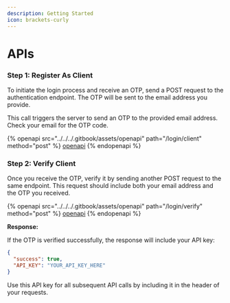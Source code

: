 ```yaml
---
description: Getting Started
icon: brackets-curly
---
```


# APIs

### Step 1: Register As Client

To initiate the login process and receive an OTP, send a POST request to the authentication endpoint. The OTP will be sent to the email address you provide.

This call triggers the server to send an OTP to the provided email address. Check your email for the OTP code.

{% openapi src="../../../.gitbook/assets/openapi" path="/login/client" method="post" %}
[openapi](../../../.gitbook/assets/openapi)
{% endopenapi %}

### Step 2: Verify Client

Once you receive the OTP, verify it by sending another POST request to the same endpoint. This request should include both your email address and the OTP you received.

{% openapi src="../../../.gitbook/assets/openapi" path="/login/verify" method="post" %}
[openapi](../../../.gitbook/assets/openapi)
{% endopenapi %}

**Response:**

If the OTP is verified successfully, the response will include your API key:

```json
{
  "success": true,
  "API_KEY": "YOUR_API_KEY_HERE"
}
```

Use this API key for all subsequent API calls by including it in the header of your requests.
